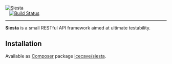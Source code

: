 ![Siesta](http://icecave.com.au/assets/img/project-icons/icon-siesta.png)<br>&nbsp;&nbsp;
[![Build Status](https://api.travis-ci.org/IcecaveStudios/siesta.png)](http://travis-ci.org/IcecaveStudios/siesta)

---

**Siesta** is a small RESTful API framework aimed at ultimate testability.

## Installation

Available as [Composer](http://getcomposer.org) package [icecave/siesta](https://packagist.org/packages/icecave/siesta).
